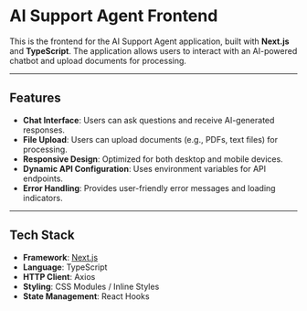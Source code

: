 # AI Support Agent Frontend

This is the frontend for the AI Support Agent application, built with **Next.js** and **TypeScript**. The application allows users to interact with an AI-powered chatbot and upload documents for processing.

---

## Features

- **Chat Interface**: Users can ask questions and receive AI-generated responses.
- **File Upload**: Users can upload documents (e.g., PDFs, text files) for processing.
- **Responsive Design**: Optimized for both desktop and mobile devices.
- **Dynamic API Configuration**: Uses environment variables for API endpoints.
- **Error Handling**: Provides user-friendly error messages and loading indicators.

---

## Tech Stack

- **Framework**: [Next.js](https://nextjs.org/)
- **Language**: TypeScript
- **HTTP Client**: Axios
- **Styling**: CSS Modules / Inline Styles
- **State Management**: React Hooks
